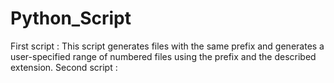 # Python_Script
First script :
  This script generates files with the same prefix and generates a user-specified range of numbered files using the prefix and the described extension.
Second script : 
  
